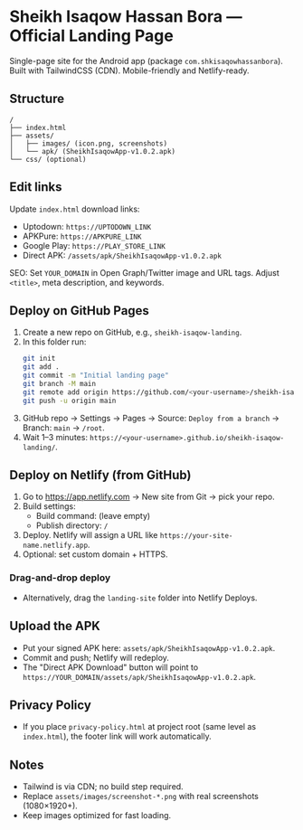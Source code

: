 # Sheikh Isaqow Hassan Bora — Official Landing Page

Single-page site for the Android app (package `com.shkisaqowhassanbora`). Built with TailwindCSS (CDN). Mobile-friendly and Netlify-ready.

## Structure
```
/
├── index.html
├── assets/
│   ├── images/ (icon.png, screenshots)
│   └── apk/ (SheikhIsaqowApp-v1.0.2.apk)
└── css/ (optional)
```

## Edit links
Update `index.html` download links:
- Uptodown: `https://UPTODOWN_LINK`
- APKPure: `https://APKPURE_LINK`
- Google Play: `https://PLAY_STORE_LINK`
- Direct APK: `/assets/apk/SheikhIsaqowApp-v1.0.2.apk`

SEO: Set `YOUR_DOMAIN` in Open Graph/Twitter image and URL tags. Adjust `<title>`, meta description, and keywords.

## Deploy on GitHub Pages
1. Create a new repo on GitHub, e.g., `sheikh-isaqow-landing`.
2. In this folder run:
   ```bash
   git init
   git add .
   git commit -m "Initial landing page"
   git branch -M main
   git remote add origin https://github.com/<your-username>/sheikh-isaqow-landing.git
   git push -u origin main
   ```
3. GitHub repo → Settings → Pages → Source: `Deploy from a branch` → Branch: `main` → `/root`.
4. Wait 1–3 minutes: `https://<your-username>.github.io/sheikh-isaqow-landing/`.

## Deploy on Netlify (from GitHub)
1. Go to https://app.netlify.com → New site from Git → pick your repo.
2. Build settings:
   - Build command: (leave empty)
   - Publish directory: `/`
3. Deploy. Netlify will assign a URL like `https://your-site-name.netlify.app`.
4. Optional: set custom domain + HTTPS.

### Drag-and-drop deploy
- Alternatively, drag the `landing-site` folder into Netlify Deploys.

## Upload the APK
- Put your signed APK here: `assets/apk/SheikhIsaqowApp-v1.0.2.apk`.
- Commit and push; Netlify will redeploy.
- The "Direct APK Download" button will point to `https://YOUR_DOMAIN/assets/apk/SheikhIsaqowApp-v1.0.2.apk`.

## Privacy Policy
- If you place `privacy-policy.html` at project root (same level as `index.html`), the footer link will work automatically.

## Notes
- Tailwind is via CDN; no build step required.
- Replace `assets/images/screenshot-*.png` with real screenshots (1080×1920+).
- Keep images optimized for fast loading.
